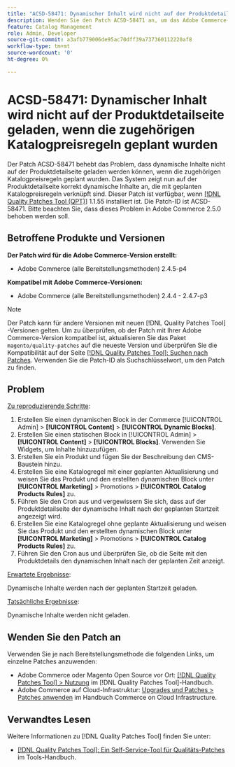 ```yaml
---
title: "ACSD-58471: Dynamischer Inhalt wird nicht auf der Produktdetailseite geladen, wenn die zugehörigen Katalogpreisregeln geplant wurden."
description: Wenden Sie den Patch ACSD-58471 an, um das Adobe Commerce-Problem zu beheben, bei dem dynamische Inhalte nicht auf der Produktdetailseite geladen werden können, wenn die zugehörigen Katalogpreisregeln geplant wurden.
feature: Catalog Management
role: Admin, Developer
source-git-commit: a3afb779006de95ac70dff39a737360112220af8
workflow-type: tm+mt
source-wordcount: '0'
ht-degree: 0%

---
```



# ACSD-58471: Dynamischer Inhalt wird nicht auf der Produktdetailseite geladen, wenn die zugehörigen Katalogpreisregeln geplant wurden

Der Patch ACSD-58471 behebt das Problem, dass dynamische Inhalte nicht auf der Produktdetailseite geladen werden können, wenn die zugehörigen Katalogpreisregeln geplant wurden. Das System zeigt nun auf der Produktdetailseite korrekt dynamische Inhalte an, die mit geplanten Katalogpreisregeln verknüpft sind. Dieser Patch ist verfügbar, wenn [[!DNL Quality Patches Tool (QPT)]](/help/tools/quality-patches-tool/quality-patches-tool-to-self-serve-quality-patches.md) 1.1.55 installiert ist. Die Patch-ID ist ACSD-58471. Bitte beachten Sie, dass dieses Problem in Adobe Commerce 2.5.0 behoben werden soll.

## Betroffene Produkte und Versionen

**Der Patch wird für die Adobe Commerce-Version erstellt:**
* Adobe Commerce (alle Bereitstellungsmethoden) 2.4.5-p4

**Kompatibel mit Adobe Commerce-Versionen:**
* Adobe Commerce (alle Bereitstellungsmethoden) 2.4.4 - 2.4.7-p3

>[!NOTE]
>
>Der Patch kann für andere Versionen mit neuen [!DNL Quality Patches Tool] -Versionen gelten. Um zu überprüfen, ob der Patch mit Ihrer Adobe Commerce-Version kompatibel ist, aktualisieren Sie das Paket `magento/quality-patches` auf die neueste Version und überprüfen Sie die Kompatibilität auf der Seite [[!DNL Quality Patches Tool]: Suchen nach Patches](https://experienceleague.adobe.com/tools/commerce-quality-patches/index.html). Verwenden Sie die Patch-ID als Suchschlüsselwort, um den Patch zu finden.

## Problem

<u>Zu reproduzierende Schritte</u>:

1. Erstellen Sie einen dynamischen Block in der Commerce [!UICONTROL Admin] > **[!UICONTROL Content]** > **[!UICONTROL Dynamic Blocks]**.
1. Erstellen Sie einen statischen Block in [!UICONTROL Admin] > **[!UICONTROL Content]** > **[!UICONTROL Blocks]**. Verwenden Sie Widgets, um Inhalte hinzuzufügen.
1. Erstellen Sie ein Produkt und fügen Sie der Beschreibung den CMS-Baustein hinzu.
1. Erstellen Sie eine Katalogregel mit einer geplanten Aktualisierung und weisen Sie das Produkt und den erstellten dynamischen Block unter **[!UICONTROL Marketing]** > Promotions > **[!UICONTROL Catalog Products Rules]** zu.
1. Führen Sie den Cron aus und vergewissern Sie sich, dass auf der Produktdetailseite der dynamische Inhalt nach der geplanten Startzeit angezeigt wird.
1. Erstellen Sie eine Katalogregel ohne geplante Aktualisierung und weisen Sie das Produkt und den erstellten dynamischen Block unter **[!UICONTROL Marketing]** > Promotions > **[!UICONTROL Catalog Products Rules]** zu.
1. Führen Sie den Cron aus und überprüfen Sie, ob die Seite mit den Produktdetails den dynamischen Inhalt nach der geplanten Zeit anzeigt.


<u>Erwartete Ergebnisse</u>:

Dynamische Inhalte werden nach der geplanten Startzeit geladen.

<u>Tatsächliche Ergebnisse</u>:

Dynamische Inhalte werden nicht geladen.

## Wenden Sie den Patch an

Verwenden Sie je nach Bereitstellungsmethode die folgenden Links, um einzelne Patches anzuwenden:

* Adobe Commerce oder Magento Open Source vor Ort: [[!DNL Quality Patches Tool] > Nutzung](/help/tools/quality-patches-tool/usage.md) im [!DNL Quality Patches Tool]-Handbuch.
* Adobe Commerce auf Cloud-Infrastruktur: [Upgrades und Patches > Patches anwenden](https://experienceleague.adobe.com/docs/commerce-cloud-service/user-guide/develop/upgrade/apply-patches.html) im Handbuch Commerce on Cloud Infrastructure.


## Verwandtes Lesen

Weitere Informationen zu [!DNL Quality Patches Tool] finden Sie unter:

* [[!DNL Quality Patches Tool]: Ein Self-Service-Tool für Qualitäts-Patches](/help/tools/quality-patches-tool/quality-patches-tool-to-self-serve-quality-patches.md) im Tools-Handbuch.
